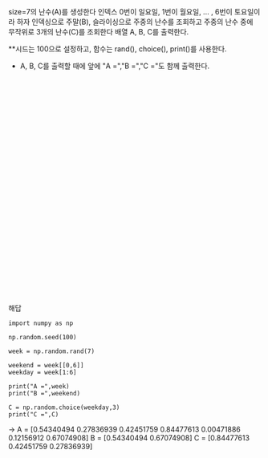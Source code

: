 size=7의 난수(A)를 생성한다
인덱스 0번이 일요일, 1번이 월요일, ... , 6번이 토요일이라 하자
인덱싱으로 주말(B), 슬라이싱으로 주중의 난수를 조회하고
주중의 난수 중에 무작위로 3개의 난수(C)를 조회한다
배열 A, B, C를 출력한다.

**시드는 100으로 설정하고, 함수는 rand(), choice(), print()를 사용한다.
* A, B, C를 출력할 때에 앞에 "A =","B =","C ="도 함께 출력한다.
<br/><br/>

<br/><br/>

<br/><br/>

<br/><br/>

<br/><br/>

<br/><br/>

<br/><br/>

<br/><br/>

<br/><br/>

<br/><br/>

해답

```
import numpy as np

np.random.seed(100)

week = np.random.rand(7)

weekend = week[[0,6]]
weekday = week[1:6]

print("A =",week)
print("B =",weekend)

C = np.random.choice(weekday,3)
print("C =",C)
```

->
A = [0.54340494 0.27836939 0.42451759 0.84477613 0.00471886 0.12156912
 0.67074908]
B = [0.54340494 0.67074908]
C = [0.84477613 0.42451759 0.27836939]
